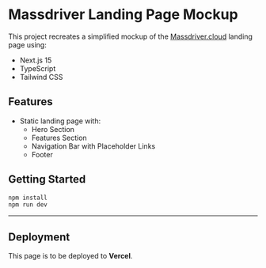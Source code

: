 # Massdriver Landing Page Mockup

This project recreates a simplified mockup of the [Massdriver.cloud](https://www.massdriver.cloud/) landing page using:

- Next.js 15
- TypeScript
- Tailwind CSS

## Features

- Static landing page with:
    - Hero Section
    - Features Section
    - Navigation Bar with Placeholder Links
    - Footer

## Getting Started

```bash
npm install
npm run dev
```

---

## Deployment

This page is to be deployed to **Vercel**.